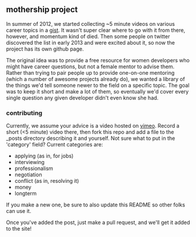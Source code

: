 ## mothership project ##

In summer of 2012, we started collecting ~5 minute videos on various career topics in a [gist](https://gist.github.com/garann/3353532). It wasn't super clear where to go with it from there, however, and momentum kind of died. Then some people on twitter discovered the list in early 2013 and were excited about it, so now the project has its own github page.

The original idea was to provide a free resource for women developers who might have career questions, but not a female mentor to advise them. Rather than trying to pair people up to provide one-on-one mentoring (which a number of awesome projects already do), we wanted a library of the things we'd tell someone newer to the field on a specific topic. The goal was to keep it short and make a lot of them, so eventually we'd cover every single question any given developer didn't even know she had.

### contributing ###

Currently, we assume your advice is a video hosted on [vimeo](http://vimeo.com/). Record a short (<5 minute) video there, then fork this repo and add a file to the _posts directory describing it and yourself. Not sure what to put in the 'category' field? Current categories are:
- applying (as in, for jobs)
- interviewing
- professionalism
- negotiation
- conflict (as in, resolving it)
- money
- longterm

If you make a new one, be sure to also update this README so other folks can use it.

Once you've added the post, just make a pull request, and we'll get it added to the site!
